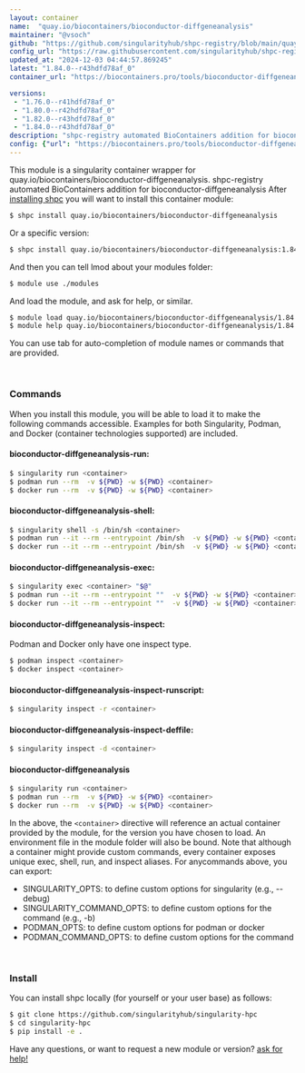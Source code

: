 ```yaml
---
layout: container
name:  "quay.io/biocontainers/bioconductor-diffgeneanalysis"
maintainer: "@vsoch"
github: "https://github.com/singularityhub/shpc-registry/blob/main/quay.io/biocontainers/bioconductor-diffgeneanalysis/container.yaml"
config_url: "https://raw.githubusercontent.com/singularityhub/shpc-registry/main/quay.io/biocontainers/bioconductor-diffgeneanalysis/container.yaml"
updated_at: "2024-12-03 04:44:57.869245"
latest: "1.84.0--r43hdfd78af_0"
container_url: "https://biocontainers.pro/tools/bioconductor-diffgeneanalysis"

versions:
 - "1.76.0--r41hdfd78af_0"
 - "1.80.0--r42hdfd78af_0"
 - "1.82.0--r43hdfd78af_0"
 - "1.84.0--r43hdfd78af_0"
description: "shpc-registry automated BioContainers addition for bioconductor-diffgeneanalysis"
config: {"url": "https://biocontainers.pro/tools/bioconductor-diffgeneanalysis", "maintainer": "@vsoch", "description": "shpc-registry automated BioContainers addition for bioconductor-diffgeneanalysis", "latest": {"1.84.0--r43hdfd78af_0": "sha256:b4beca502cf7c7519aaa156fb7d737e7a18c86f97fba37580f3f836dcb3bf713"}, "tags": {"1.76.0--r41hdfd78af_0": "sha256:1f1fdad20da77f6e4f1d005b4ce12a5f30b0f8e0775cfa64f4284e7b60bb5bf5", "1.80.0--r42hdfd78af_0": "sha256:6316567d8466ffeeea091ded1e6c05ee883cc17a522d293bbc6ad4788ed605d6", "1.82.0--r43hdfd78af_0": "sha256:0bd4ce37377f9d655994c9424fc01f8b659857c1ef584fa6ffe38362ded54fc8", "1.84.0--r43hdfd78af_0": "sha256:b4beca502cf7c7519aaa156fb7d737e7a18c86f97fba37580f3f836dcb3bf713"}, "docker": "quay.io/biocontainers/bioconductor-diffgeneanalysis"}
---
```


This module is a singularity container wrapper for quay.io/biocontainers/bioconductor-diffgeneanalysis.
shpc-registry automated BioContainers addition for bioconductor-diffgeneanalysis
After [installing shpc](#install) you will want to install this container module:


```bash
$ shpc install quay.io/biocontainers/bioconductor-diffgeneanalysis
```

Or a specific version:

```bash
$ shpc install quay.io/biocontainers/bioconductor-diffgeneanalysis:1.84.0--r43hdfd78af_0
```

And then you can tell lmod about your modules folder:

```bash
$ module use ./modules
```

And load the module, and ask for help, or similar.

```bash
$ module load quay.io/biocontainers/bioconductor-diffgeneanalysis/1.84.0--r43hdfd78af_0
$ module help quay.io/biocontainers/bioconductor-diffgeneanalysis/1.84.0--r43hdfd78af_0
```

You can use tab for auto-completion of module names or commands that are provided.

<br>

### Commands

When you install this module, you will be able to load it to make the following commands accessible.
Examples for both Singularity, Podman, and Docker (container technologies supported) are included.

#### bioconductor-diffgeneanalysis-run:

```bash
$ singularity run <container>
$ podman run --rm  -v ${PWD} -w ${PWD} <container>
$ docker run --rm  -v ${PWD} -w ${PWD} <container>
```

#### bioconductor-diffgeneanalysis-shell:

```bash
$ singularity shell -s /bin/sh <container>
$ podman run --it --rm --entrypoint /bin/sh  -v ${PWD} -w ${PWD} <container>
$ docker run --it --rm --entrypoint /bin/sh  -v ${PWD} -w ${PWD} <container>
```

#### bioconductor-diffgeneanalysis-exec:

```bash
$ singularity exec <container> "$@"
$ podman run --it --rm --entrypoint ""  -v ${PWD} -w ${PWD} <container> "$@"
$ docker run --it --rm --entrypoint ""  -v ${PWD} -w ${PWD} <container> "$@"
```

#### bioconductor-diffgeneanalysis-inspect:

Podman and Docker only have one inspect type.

```bash
$ podman inspect <container>
$ docker inspect <container>
```

#### bioconductor-diffgeneanalysis-inspect-runscript:

```bash
$ singularity inspect -r <container>
```

#### bioconductor-diffgeneanalysis-inspect-deffile:

```bash
$ singularity inspect -d <container>
```



#### bioconductor-diffgeneanalysis

```bash
$ singularity run <container>
$ podman run --rm  -v ${PWD} -w ${PWD} <container>
$ docker run --rm  -v ${PWD} -w ${PWD} <container>
```


In the above, the `<container>` directive will reference an actual container provided
by the module, for the version you have chosen to load. An environment file in the
module folder will also be bound. Note that although a container
might provide custom commands, every container exposes unique exec, shell, run, and
inspect aliases. For anycommands above, you can export:

 - SINGULARITY_OPTS: to define custom options for singularity (e.g., --debug)
 - SINGULARITY_COMMAND_OPTS: to define custom options for the command (e.g., -b)
 - PODMAN_OPTS: to define custom options for podman or docker
 - PODMAN_COMMAND_OPTS: to define custom options for the command

<br>

### Install

You can install shpc locally (for yourself or your user base) as follows:

```bash
$ git clone https://github.com/singularityhub/singularity-hpc
$ cd singularity-hpc
$ pip install -e .
```

Have any questions, or want to request a new module or version? [ask for help!](https://github.com/singularityhub/singularity-hpc/issues)